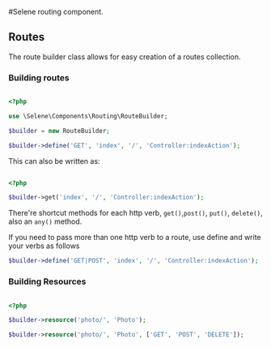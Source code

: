 #Selene routing component.

## Routes

The route builder class allows for easy creation of a routes collection.

### Building routes

```php

<?php

use \Selene\Components\Routing\RouteBuilder;

$builder = new RouteBuilder;

$builder->define('GET', 'index', '/', 'Controller:indexAction');

```
This can also be written as: 

```php

<?php

$builder->get('index', '/', 'Controller:indexAction');

```

There're shortcut methods for each http verb, `get()`,`post()`, `put()`, `delete()`, also an `any()` method.

If you need to pass more than one http verb to a route, use define and write
your verbs as follows

```php
$builder->define('GET|POST', 'index', '/', 'Controller:indexAction');

```

### Building Resources
```php

<?php

$builder->resource('photo/', 'Photo');

$builder->resource('photo/', 'Photo', ['GET', 'POST', 'DELETE']);

```
